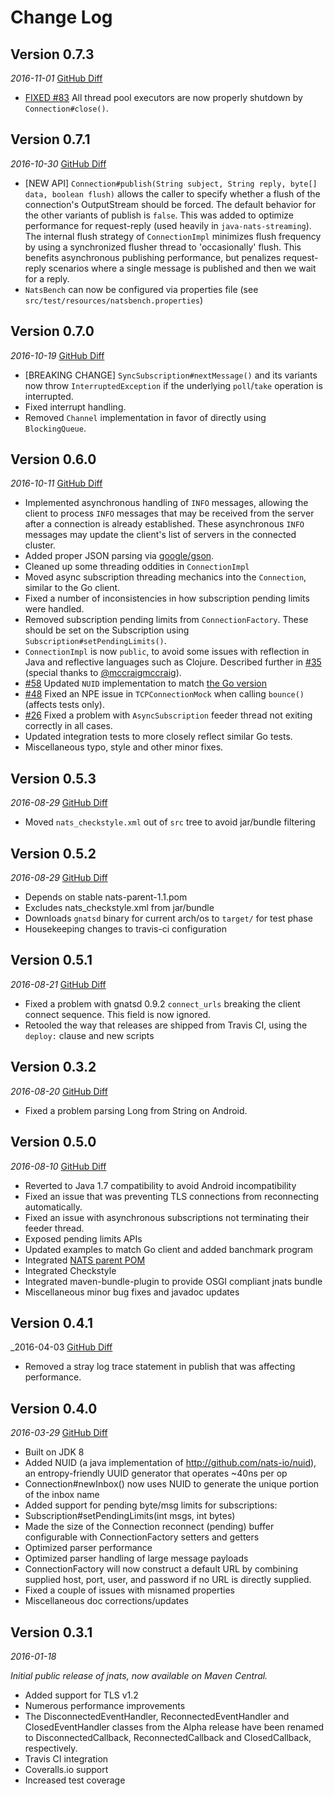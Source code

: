 Change Log
==========

## Version 0.7.3
_2016-11-01_  [GitHub Diff](https://github.com/nats-io/jnats/compare/0.7.1...0.7.3)

 * [FIXED #83](/../../issues/#83) All thread pool executors are now properly shutdown by `Connection#close()`.

## Version 0.7.1
_2016-10-30_  [GitHub Diff](https://github.com/nats-io/jnats/compare/0.7.0...0.7.1)

 * [NEW API] `Connection#publish(String subject, String reply, byte[] data, boolean flush)` allows the caller to specify whether a flush of the connection's OutputStream should be forced. The default behavior for the other variants of publish is `false`. This was added to optimize performance for request-reply (used heavily in `java-nats-streaming`). The internal flush strategy of `ConnectionImpl` minimizes flush frequency by using a synchronized flusher thread to 'occasionally' flush. This benefits asynchronous publishing performance, but penalizes request-reply scenarios where a single message is published and then we wait for a reply.
 * `NatsBench` can now be configured via properties file (see `src/test/resources/natsbench.properties`)
 
## Version 0.7.0
_2016-10-19_  [GitHub Diff](https://github.com/nats-io/jnats/compare/0.6.0...0.7.0)

 * [BREAKING CHANGE] `SyncSubscription#nextMessage()` and its variants now throw `InterruptedException` if the underlying `poll`/`take` operation is interrupted. 
 * Fixed interrupt handling.
 * Removed `Channel` implementation in favor of directly using `BlockingQueue`.

## Version 0.6.0
_2016-10-11_  [GitHub Diff](https://github.com/nats-io/jnats/compare/0.5.3...0.6.0)

 * Implemented asynchronous handling of `INFO` messages, allowing the client to process `INFO` messages that may be received from the server after a connection is already established. These asynchronous `INFO` messages may update the client's list of servers in the connected cluster.
 * Added proper JSON parsing via [google/gson](https://github.com/google/gson).
 * Cleaned up some threading oddities in `ConnectionImpl`
 * Moved async subscription threading mechanics into the `Connection`, similar to the Go client.
 * Fixed a number of inconsistencies in how subscription pending limits were handled.
 * Removed subscription pending limits from `ConnectionFactory`. These should be set on the Subscription using `Subscription#setPendingLimits()`.
 * `ConnectionImpl` is now `public`, to avoid some issues with reflection in Java and reflective languages such as Clojure. Described further in [#35](/../../pull/35) (special thanks to [@mccraigmccraig](https://github.com/mccraigmccraig)).
 * [#58](/../../issues/#58) Updated `NUID` implementation to match [the Go version](nats-io/nuid) 
 * [#48](/../../issues/#48) Fixed an NPE issue in `TCPConnectionMock` when calling `bounce()` (affects tests only).
 * [#26](/../../issues/#26) Fixed a problem with `AsyncSubscription` feeder thread not exiting correctly in all cases.
 * Updated integration tests to more closely reflect similar Go tests. 
 * Miscellaneous typo, style and other minor fixes.

## Version 0.5.3
_2016-08-29_  [GitHub Diff](https://github.com/nats-io/jnats/compare/jnats-0.5.2...jnats-0.5.3)
 * Moved `nats_checkstyle.xml` out of `src` tree to avoid jar/bundle filtering 

## Version 0.5.2
_2016-08-29_  [GitHub Diff](https://github.com/nats-io/jnats/compare/jnats-0.5.1...jnats-0.5.2)
 * Depends on stable nats-parent-1.1.pom
 * Excludes nats_checkstyle.xml from jar/bundle
 * Downloads `gnatsd` binary for current arch/os to `target/` for test phase
 * Housekeeping changes to travis-ci configuration

## Version 0.5.1
_2016-08-21_  [GitHub Diff](https://github.com/nats-io/jnats/compare/jnats-0.5.0...jnats-0.5.1)
 * Fixed a problem with gnatsd 0.9.2 `connect_urls` breaking the client connect sequence. This field is now ignored.
 * Retooled the way that releases are shipped from Travis CI, using the `deploy:` clause and new scripts

## Version 0.3.2
_2016-08-20_  [GitHub Diff](https://github.com/nats-io/jnats/compare/jnats-0.3.1...jnats-0.3.2)
 * Fixed a problem parsing Long from String on Android.

## Version 0.5.0
_2016-08-10_  [GitHub Diff](https://github.com/nats-io/jnats/compare/jnats-0.4.1...jnats-0.5.0)
 * Reverted to Java 1.7 compatibility to avoid Android incompatibility
 * Fixed an issue that was preventing TLS connections from reconnecting automatically.
 * Fixed an issue with asynchronous subscriptions not terminating their feeder thread.
 * Exposed pending limits APIs
 * Updated examples to match Go client and added banchmark program
 * Integrated [NATS parent POM](https://github.com/nats-io/nats-parent-pom)
 * Integrated Checkstyle
 * Integrated maven-bundle-plugin to provide OSGI compliant jnats bundle
 * Miscellaneous minor bug fixes and javadoc updates
## Version 0.4.1
_2016-04-03  [GitHub Diff](https://github.com/nats-io/jnats/compare/jnats-0.4.0...jnats-0.4.1)
 * Removed a stray log trace statement in publish that was affecting performance.

## Version 0.4.0
_2016-03-29_  [GitHub Diff](https://github.com/nats-io/jnats/compare/jnats-0.3.1...jnats-0.4.0)
 * Built on JDK 8
 * Added NUID (a java implementation of http://github.com/nats-io/nuid), an entropy-friendly UUID generator that operates ~40ns per op
 * Connection#newInbox() now uses NUID to generate the unique portion of the inbox name
 * Added support for pending byte/msg limits for subscriptions:
 * Subscription#setPendingLimits(int msgs, int bytes)
 * Made the size of the Connection reconnect (pending) buffer configurable with ConnectionFactory setters and getters
 * Optimized parser performance
 * Optimized parser handling of large message payloads
 * ConnectionFactory will now construct a default URL by combining supplied host, port, user, and password if no URL is directly supplied.
 * Fixed a couple of issues with misnamed properties
 * Miscellaneous doc corrections/updates


## Version 0.3.1
_2016-01-18_

_Initial public release of jnats, now available on Maven Central._

 * Added support for TLS v1.2
 * Numerous performance improvements
 * The DisconnectedEventHandler, ReconnectedEventHandler and ClosedEventHandler classes from the Alpha release have been renamed to DisconnectedCallback, ReconnectedCallback and ClosedCallback, respectively.
 * Travis CI integration
 * Coveralls.io support
 * Increased test coverage
